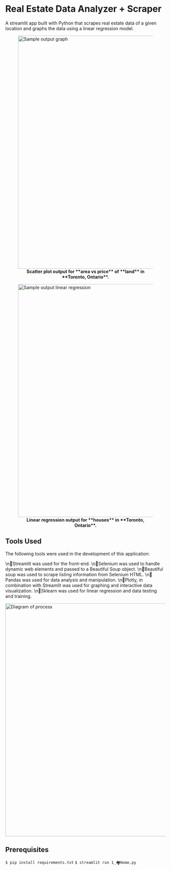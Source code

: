 # Real Estate Data Analyzer + Scraper
A streamlit app built with Python that scrapes real estate data of a given location and graphs the data using a linear regression model. 

<figure>
<img src="https://i.ibb.co/WPsPm4R/newplot-2.png" alt="Sample output graph" style="width:730">
<figcaption align = "center"><b>Scatter plot output for **area vs price** of **land** in **Toronto, Ontario**.</b></figcaption>
</figure>

<figure>
<img src="https://i.ibb.co/z5pxfQh/newplot.png" alt="Sample output linear regression" style="width:730">
<figcaption align = "center"><b>Linear regression output for **houses** in **Toronto, Ontario**.</b></figcaption>
</figure>


## Tools Used
The following tools were used in the development of this application:
<p>
\n🚩Streamlit was used for the front-end.
\n🚩Selenium was used to handle dynamic web elements and passed to a Beautiful Soup object.
\n🚩Beautiful soup was used to scrape listing information from Selenium HTML.
\n🚩Pandas was used for data analysis and manipulation.
\n🚩Plotly, in combination with Streamlit was used for graphing and interactive data visualization.
\n🚩Sklearn was used for linear regression and data testing and training.
 </p>
<img alt="Diagram of process" width="730" src="https://i.ibb.co/88LBcZr/web-scraping-about.png">

## Prerequisites
```$ pip install requirements.txt```
```$ streamlit run 1_🏘️Home.py```



